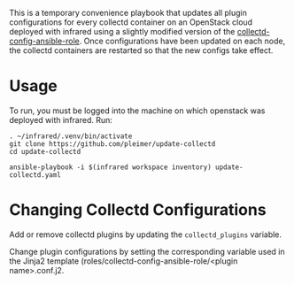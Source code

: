 This is a temporary convenience playbook that updates all plugin configurations for every collectd container on an OpenStack cloud deployed with infrared using a slightly modified version of the [collectd-config-ansible-role](https://github.com/infrawatch/collectd-config-ansible-role/). Once configurations have been updated on each node, the collectd containers are restarted so that the new configs take effect.

# Usage
To run, you must be logged into the machine on which openstack was deployed with infrared. Run:

```
. ~/infrared/.venv/bin/activate
git clone https://github.com/pleimer/update-collectd
cd update-collectd

ansible-playbook -i $(infrared workspace inventory) update-collectd.yaml
```

# Changing Collectd Configurations
Add or remove collectd plugins by updating the `collectd_plugins` variable. 

Change plugin configurations by setting the corresponding variable used in the Jinja2 template (roles/collectd-config-ansible-role/\<plugin name>.conf.j2.
